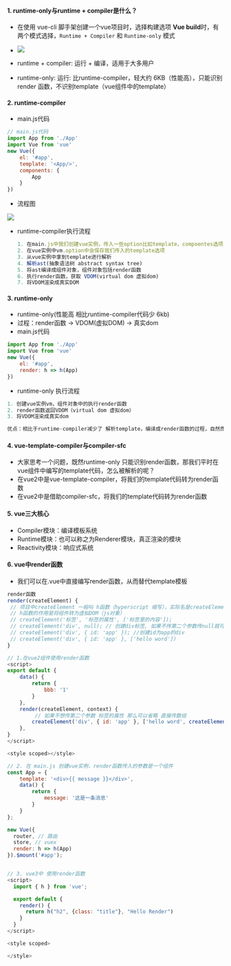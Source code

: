#### 1. runtime-only与runtime + compiler是什么？

* 在使用 vue-cli 脚手架创建一个vue项目时，选择构建选项 **Vue build**时，有两个模式选择，`Runtime + Compiler` 和 `Runtime-only` 模式

*  ![](https://s3.bmp.ovh/imgs/2022/12/14/76e34236dd1cb065.jpg) 

*  runtime + compiler:   运行 + 编译，适用于大多用户

*  runtime-only:  运行: 比runtime-compiler，轻大约 6KB（性能高），只能识别 render 函数，不识别template（vue组件中的template）

  

#### 2. runtime-compiler 

* main.js代码

```js
// main.js代码
import App from './App'
import Vue from 'vue'
new Vue({
    el: '#app',
    template: '<App/>',
    components: {
        App
    }
})
```



* 流程图

![](https://img-blog.csdnimg.cn/20210117143832201.png )



* runtime-compiler执行流程

  ```js
  1. 在main.js中我们创建vue实例，传入一些option比如template，compoentes选项
  2. 在vue实例中vm.option中会保存我们传入的template选项
  3. 从vue实例中拿到template进行解析
  4. 解析ast(抽象语法树 abstract syntax tree)
  5. 将ast编译成组件对象，组件对象包括render函数
  6. 执行render函数，获取 VDOM(virtual dom 虚拟dom)
  7. 将VDOM渲染成真实DOM
  ```

  

#### 3. runtime-only

* runtime-only(性能高 相比runtime-compiler代码少 6kb)
* 过程：render函数 -> VDOM(虚拟DOM) -> 真实dom
* main.js代码

```js
import App from './App'
import Vue from 'vue'
new Vue({
    el: '#app',
    render: h => h(App)
})
```

* runtime-only 执行流程

```js
1. 创建vue实例vm，组件对象中的执行render函数
2. render函数返回VDOM（virtual dom 虚拟dom）
3. 将VDOM渲染成真实dom

优点：相比于runtime-compiler减少了 解析template，编译成render函数的过程，自然而然代码就减少了，所以性能更好一些
```



#### 4.  vue-template-compiler与compiler-sfc

* 大家思考一个问题，既然runtime-only 只能识别render函数，那我们平时在vue组件中编写的template代码，怎么被解析的呢？
* 在vue2中是vue-template-compiler，将我们的template代码转为render函数
* 在vue2中是借助compiler-sfc，将我们的template代码转为render函数

#### 

#### 5. vue三大核心

* Compiler模块：编译模板系统
* Runtime模块：也可以称之为Renderer模块，真正渲染的模块
* Reactivity模块：响应式系统

#### 6. vue中render函数

*  我们可以在.vue中直接编写render函数，从而替代template模板

```js
render函数
render(createElement) {
 // 项目中createElement 一般叫 h函数（hyperscript 缩写），实际名是createElement，但它只是个形参，大家明白原来参数意思就好
 // h函数的作用是将组件转为虚拟DOM（js对象）
 // createElement('标签', '标签的属性', ['标签里的内容']);
 // createElement('div', null); // 创建div标签, 如果不传第二个参数传null就可以了
 // createElement('div', { id: 'app' }); //创建id为app的div
 // createElement('div', { id: 'app' }, ['hello word'])
}

// 1.在vue2组件使用render函数
<script>
export default {
    data() {
        return {
            bbb: '1'
        }
    },
    render(createElement, context) {
         // 如果不想传第二个参数 标签的属性 那么可以省略 直接传数组
        createElement('div', { id: 'app' }, ['hello word', createElement('div', ['这是內部div'])]);
    },
}
</script>

<style scoped></style>

// 2. 在 main.js 创建vue实例，render函数传入的参数是一个组件
const App = {
    template: '<div>{{ message }}</div>',
    data() {
        return {
            message: '这是一条消息'
        }
    }
};

new Vue({
  router, // 路由
  store, // vuex
  render: h => h(App)
}).$mount('#app');


// 3. vue3中 使用render函数
<script>
  import { h } from 'vue';

  export default {
    render() {
      return h("h2", {class: "title"}, "Hello Render")
    }
  }
</script>

<style scoped>

</style>
```



